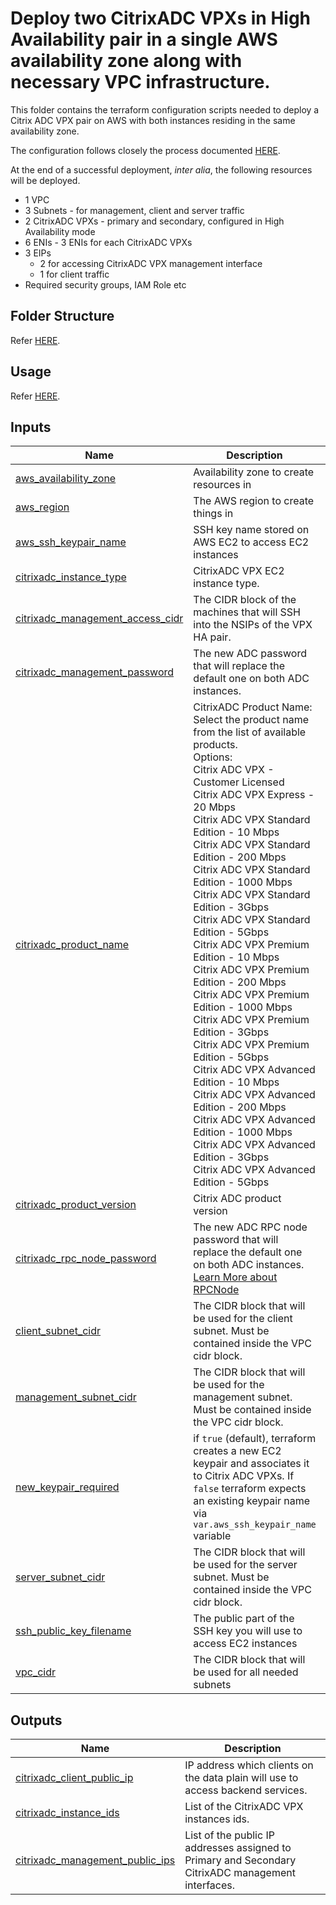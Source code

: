# Deploy two CitrixADC VPXs in High Availability pair in a single AWS availability zone along with necessary VPC infrastructure.

This folder contains the terraform configuration scripts needed to deploy a Citrix ADC VPX pair on AWS with both instances residing in the same availability zone.

The configuration follows closely the process documented [HERE](https://docs.citrix.com/en-us/citrix-adc/current-release/deploying-vpx/deploy-aws/vpx-aws-ha.html).

At the end of a successful deployment, _inter alia_, the following resources will be deployed.
- 1 VPC
- 3 Subnets - for management, client and server traffic
- 2 CitrixADC VPXs - primary and secondary, configured in High Availability mode
- 6 ENIs - 3 ENIs for each CitrixADC VPXs
- 3 EIPs
  - 2 for accessing CitrixADC VPX management interface
  - 1 for client traffic
- Required security groups, IAM Role etc

## Folder Structure

Refer [HERE](../../../../assets/common_docs/folder_structure.md).

## Usage

Refer [HERE](../../../../assets/common_docs/terraform_usage.md).

## Inputs

| Name | Description | Type | Default | Required |
|------|-------------|------|---------|:--------:|
| <a name="input_aws_availability_zone"></a> [aws\_availability\_zone](#input\_aws\_availability\_zone) | Availability zone to create resources in | `string` | n/a | yes |
| <a name="input_aws_region"></a> [aws\_region](#input\_aws\_region) | The AWS region to create things in | `string` | n/a | yes |
| <a name="input_aws_ssh_keypair_name"></a> [aws\_ssh\_keypair\_name](#input\_aws\_ssh\_keypair\_name) | SSH key name stored on AWS EC2 to access EC2 instances | `string` | n/a | yes |
| <a name="input_citrixadc_instance_type"></a> [citrixadc\_instance\_type](#input\_citrixadc\_instance\_type) | CitrixADC VPX EC2 instance type. | `string` | `"m5.xlarge"` | no |
| <a name="input_citrixadc_management_access_cidr"></a> [citrixadc\_management\_access\_cidr](#input\_citrixadc\_management\_access\_cidr) | The CIDR block of the machines that will SSH into the NSIPs of the VPX HA pair. | `string` | n/a | yes |
| <a name="input_citrixadc_management_password"></a> [citrixadc\_management\_password](#input\_citrixadc\_management\_password) | The new ADC password that will replace the default one on both ADC instances. | `string` | n/a | yes |
| <a name="input_citrixadc_product_name"></a> [citrixadc\_product\_name](#input\_citrixadc\_product\_name) | CitrixADC Product Name: Select the product name from the list of available products.<br>  Options:<br>    Citrix ADC VPX - Customer Licensed<br>    Citrix ADC VPX Express - 20 Mbps<br>    Citrix ADC VPX Standard Edition - 10 Mbps<br>    Citrix ADC VPX Standard Edition - 200 Mbps<br>    Citrix ADC VPX Standard Edition - 1000 Mbps<br>    Citrix ADC VPX Standard Edition - 3Gbps<br>    Citrix ADC VPX Standard Edition - 5Gbps<br>    Citrix ADC VPX Premium Edition - 10 Mbps<br>    Citrix ADC VPX Premium Edition - 200 Mbps<br>    Citrix ADC VPX Premium Edition - 1000 Mbps<br>    Citrix ADC VPX Premium Edition - 3Gbps<br>    Citrix ADC VPX Premium Edition - 5Gbps<br>    Citrix ADC VPX Advanced Edition - 10 Mbps<br>    Citrix ADC VPX Advanced Edition - 200 Mbps<br>    Citrix ADC VPX Advanced Edition - 1000 Mbps<br>    Citrix ADC VPX Advanced Edition - 3Gbps<br>    Citrix ADC VPX Advanced Edition - 5Gbps | `string` | `"Citrix ADC VPX - Customer Licensed"` | no |
| <a name="input_citrixadc_product_version"></a> [citrixadc\_product\_version](#input\_citrixadc\_product\_version) | Citrix ADC product version | `string` | `"13.1"` | no |
| <a name="input_citrixadc_rpc_node_password"></a> [citrixadc\_rpc\_node\_password](#input\_citrixadc\_rpc\_node\_password) | The new ADC RPC node password that will replace the default one on both ADC instances. [Learn More about RPCNode](https://docs.citrix.com/en-us/citrix-adc/current-release/getting-started-with-citrix-adc/change-rpc-node-password.html) | `string` | n/a | yes |
| <a name="input_client_subnet_cidr"></a> [client\_subnet\_cidr](#input\_client\_subnet\_cidr) | The CIDR block that will be used for the client subnet. Must be contained inside the VPC cidr block. | `string` | n/a | yes |
| <a name="input_management_subnet_cidr"></a> [management\_subnet\_cidr](#input\_management\_subnet\_cidr) | The CIDR block that will be used for the management subnet. Must be contained inside the VPC cidr block. | `string` | n/a | yes |
| <a name="input_new_keypair_required"></a> [new\_keypair\_required](#input\_new\_keypair\_required) | if `true` (default), terraform creates a new EC2 keypair and associates it to Citrix ADC VPXs. If `false` terraform expects an existing keypair name via `var.aws_ssh_keypair_name` variable | `bool` | `true` | no |
| <a name="input_server_subnet_cidr"></a> [server\_subnet\_cidr](#input\_server\_subnet\_cidr) | The CIDR block that will be used for the server subnet. Must be contained inside the VPC cidr block. | `string` | n/a | yes |
| <a name="input_ssh_public_key_filename"></a> [ssh\_public\_key\_filename](#input\_ssh\_public\_key\_filename) | The public part of the SSH key you will use to access EC2 instances | `string` | n/a | yes |
| <a name="input_vpc_cidr"></a> [vpc\_cidr](#input\_vpc\_cidr) | The CIDR block that will be used for all needed subnets | `string` | n/a | yes |

## Outputs

| Name | Description |
|------|-------------|
| <a name="output_citrixadc_client_public_ip"></a> [citrixadc\_client\_public\_ip](#output\_citrixadc\_client\_public\_ip) | IP address which clients on the data plain will use to access backend services. |
| <a name="output_citrixadc_instance_ids"></a> [citrixadc\_instance\_ids](#output\_citrixadc\_instance\_ids) | List of the CitrixADC VPX instances ids. |
| <a name="output_citrixadc_management_public_ips"></a> [citrixadc\_management\_public\_ips](#output\_citrixadc\_management\_public\_ips) | List of the public IP addresses assigned to Primary and Secondary CitrixADC management interfaces. |